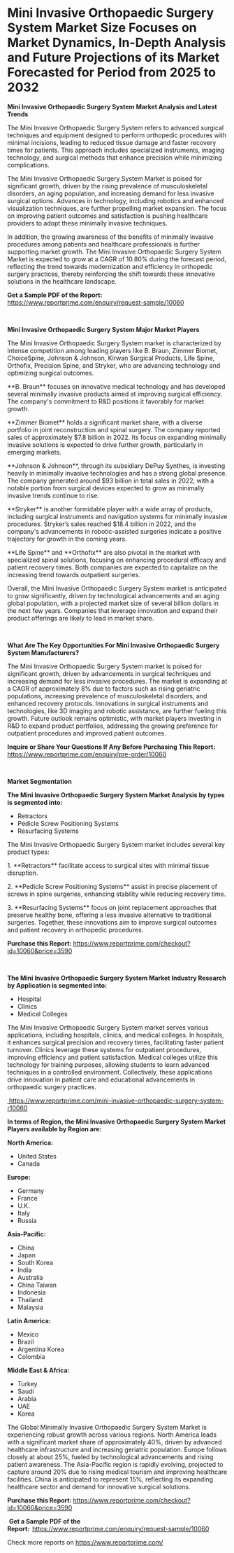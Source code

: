 <p><h1>Mini Invasive Orthopaedic Surgery System Market Size Focuses on Market Dynamics, In-Depth Analysis and Future Projections of its Market Forecasted for Period from 2025 to 2032</h1></p><p><strong>Mini Invasive Orthopaedic Surgery System Market Analysis and Latest Trends</strong></p>
<p><p>The Mini Invasive Orthopaedic Surgery System refers to advanced surgical techniques and equipment designed to perform orthopedic procedures with minimal incisions, leading to reduced tissue damage and faster recovery times for patients. This approach includes specialized instruments, imaging technology, and surgical methods that enhance precision while minimizing complications.</p><p>The Mini Invasive Orthopaedic Surgery System Market is poised for significant growth, driven by the rising prevalence of musculoskeletal disorders, an aging population, and increasing demand for less invasive surgical options. Advances in technology, including robotics and enhanced visualization techniques, are further propelling market expansion. The focus on improving patient outcomes and satisfaction is pushing healthcare providers to adopt these minimally invasive techniques.</p><p>In addition, the growing awareness of the benefits of minimally invasive procedures among patients and healthcare professionals is further supporting market growth. The Mini Invasive Orthopaedic Surgery System Market is expected to grow at a CAGR of 10.80% during the forecast period, reflecting the trend towards modernization and efficiency in orthopedic surgery practices, thereby reinforcing the shift towards these innovative solutions in the healthcare landscape.</p></p>
<p><strong>Get a Sample PDF of the Report:&nbsp;</strong> <a href="https://www.reportprime.com/enquiry/request-sample/10060?utm_campaign=2281&utm_medium=2&utm_source=Github&utm_content=ia&utm_term=20032025&utm_id=mini-invasive-orthopaedic-surgery-system">https://www.reportprime.com/enquiry/request-sample/10060</a></p>
<p>&nbsp;</p>
<p><strong>Mini Invasive Orthopaedic Surgery System Major Market Players</strong></p>
<p><p>The Mini Invasive Orthopaedic Surgery System market is characterized by intense competition among leading players like B. Braun, Zimmer Biomet, ChoiceSpine, Johnson & Johnson, Kirwan Surgical Products, Life Spine, Orthofix, Precision Spine, and Stryker, who are advancing technology and optimizing surgical outcomes.</p><p>**B. Braun** focuses on innovative medical technology and has developed several minimally invasive products aimed at improving surgical efficiency. The company's commitment to R&D positions it favorably for market growth.</p><p>**Zimmer Biomet** holds a significant market share, with a diverse portfolio in joint reconstruction and spinal surgery. The company reported sales of approximately $7.8 billion in 2022. Its focus on expanding minimally invasive solutions is expected to drive further growth, particularly in emerging markets.</p><p>**Johnson & Johnson**, through its subsidiary DePuy Synthes, is investing heavily in minimally invasive technologies and has a strong global presence. The company generated around $93 billion in total sales in 2022, with a notable portion from surgical devices expected to grow as minimally invasive trends continue to rise.</p><p>**Stryker** is another formidable player with a wide array of products, including surgical instruments and navigation systems for minimally invasive procedures. Stryker’s sales reached $18.4 billion in 2022, and the company's advancements in robotic-assisted surgeries indicate a positive trajectory for growth in the coming years.</p><p>**Life Spine** and **Orthofix** are also pivotal in the market with specialized spinal solutions, focusing on enhancing procedural efficacy and patient recovery times. Both companies are expected to capitalize on the increasing trend towards outpatient surgeries.</p><p>Overall, the Mini Invasive Orthopaedic Surgery System market is anticipated to grow significantly, driven by technological advancements and an aging global population, with a projected market size of several billion dollars in the next few years. Companies that leverage innovation and expand their product offerings are likely to lead in market share.</p></p>
<p>&nbsp;</p>
<p><strong>What Are The Key Opportunities For Mini Invasive Orthopaedic Surgery System Manufacturers?</strong></p>
<p><p>The Mini Invasive Orthopaedic Surgery System market is poised for significant growth, driven by advancements in surgical techniques and increasing demand for less invasive procedures. The market is expanding at a CAGR of approximately 8% due to factors such as rising geriatric populations, increasing prevalence of musculoskeletal disorders, and enhanced recovery protocols. Innovations in surgical instruments and technologies, like 3D imaging and robotic assistance, are further fueling this growth. Future outlook remains optimistic, with market players investing in R&D to expand product portfolios, addressing the growing preference for outpatient procedures and improved patient outcomes.</p></p>
<p><strong>Inquire or Share Your Questions If Any Before Purchasing This Report:</strong> <a href="https://www.reportprime.com/enquiry/pre-order/10060?utm_campaign=2281&utm_medium=2&utm_source=Github&utm_content=ia&utm_term=20032025&utm_id=mini-invasive-orthopaedic-surgery-system">https://www.reportprime.com/enquiry/pre-order/10060</a></p>
<p>&nbsp;</p>
<p><strong>Market Segmentation</strong></p>
<p><strong>The Mini Invasive Orthopaedic Surgery System Market Analysis by types is segmented into:</strong></p>
<p><ul><li>Retractors</li><li>Pedicle Screw Positioning Systems</li><li>Resurfacing Systems</li></ul></p>
<p><p>The Mini Invasive Orthopaedic Surgery System market includes several key product types: </p><p>1. **Retractors** facilitate access to surgical sites with minimal tissue disruption. </p><p>2. **Pedicle Screw Positioning Systems** assist in precise placement of screws in spine surgeries, enhancing stability while reducing recovery time. </p><p>3. **Resurfacing Systems** focus on joint replacement approaches that preserve healthy bone, offering a less invasive alternative to traditional surgeries. Together, these innovations aim to improve surgical outcomes and patient recovery in orthopedic procedures.</p></p>
<p><strong>Purchase this Report:&nbsp;</strong><a href="https://www.reportprime.com/checkout?id=10060&price=3590&utm_campaign=2281&utm_medium=2&utm_source=Github&utm_content=ia&utm_term=20032025&utm_id=mini-invasive-orthopaedic-surgery-system">https://www.reportprime.com/checkout?id=10060&price=3590</a></p>
<p>&nbsp;</p>
<p><strong>The Mini Invasive Orthopaedic Surgery System Market Industry Research by Application is segmented into:</strong></p>
<p><ul><li>Hospital</li><li>Clinics</li><li>Medical Colleges</li></ul></p>
<p><p>The Mini Invasive Orthopaedic Surgery System market serves various applications, including hospitals, clinics, and medical colleges. In hospitals, it enhances surgical precision and recovery times, facilitating faster patient turnover. Clinics leverage these systems for outpatient procedures, improving efficiency and patient satisfaction. Medical colleges utilize this technology for training purposes, allowing students to learn advanced techniques in a controlled environment. Collectively, these applications drive innovation in patient care and educational advancements in orthopaedic surgery practices.</p></p>
<p><a href="https://www.reportprime.com/mini-invasive-orthopaedic-surgery-system-r10060?utm_campaign=2281&utm_medium=2&utm_source=Github&utm_content=ia&utm_term=20032025&utm_id=mini-invasive-orthopaedic-surgery-system">&nbsp;https://www.reportprime.com/mini-invasive-orthopaedic-surgery-system-r10060</a></p>
<p><strong>In terms of Region, the Mini Invasive Orthopaedic Surgery System Market Players available by Region are:</strong></p>
<p>
    <p> <strong> North America: </strong>
        <ul>
            <li>United States</li>
            <li>Canada</li>
        </ul>
        </p> 
    <p> <strong> Europe: </strong>
        <ul>
            <li>Germany</li>
            <li>France</li>
            <li>U.K.</li>
            <li>Italy</li>
            <li>Russia</li>
        </ul>
        </p> 
    <p> <strong> Asia-Pacific: </strong>
        <ul>
            <li>China</li>
            <li>Japan</li>
            <li>South Korea</li>
            <li>India</li>
            <li>Australia</li>
            <li>China Taiwan</li>
            <li>Indonesia</li>
            <li>Thailand</li>
            <li>Malaysia</li>
        </ul>
        </p> 
    <p> <strong> Latin America: </strong>
        <ul>
            <li>Mexico</li>
            <li>Brazil</li>
            <li>Argentina Korea</li>
            <li>Colombia</li>
        </ul>
        </p> 
    <p> <strong> Middle East & Africa: </strong>
        <ul>
            <li>Turkey</li>
            <li>Saudi</li>
            <li>Arabia</li>
            <li>UAE</li>
            <li>Korea</li>
        </ul>
    </p>
    </p>
<p><p>The Global Minimally Invasive Orthopaedic Surgery System Market is experiencing robust growth across various regions. North America leads with a significant market share of approximately 40%, driven by advanced healthcare infrastructure and increasing geriatric population. Europe follows closely at about 25%, fueled by technological advancements and rising patient awareness. The Asia-Pacific region is rapidly evolving, projected to capture around 20% due to rising medical tourism and improving healthcare facilities. China is anticipated to represent 15%, reflecting its expanding healthcare sector and demand for innovative surgical solutions.</p></p>
<p><strong>Purchase this Report: </strong><a href="https://www.reportprime.com/checkout?id=10060&price=3590&utm_campaign=2281&utm_medium=2&utm_source=Github&utm_content=ia&utm_term=20032025&utm_id=mini-invasive-orthopaedic-surgery-system">https://www.reportprime.com/checkout?id=10060&price=3590</a></p>
<p>&nbsp;<strong>Get a Sample PDF of the Report:&nbsp;&nbsp;</strong><a href="https://www.reportprime.com/enquiry/request-sample/10060?utm_campaign=2281&utm_medium=2&utm_source=Github&utm_content=ia&utm_term=20032025&utm_id=mini-invasive-orthopaedic-surgery-system">https://www.reportprime.com/enquiry/request-sample/10060</a></p>
<p><strong></strong></p>
<p>Check more reports on <a href="https://www.reportprime.com/?utm_campaign=2281&utm_medium=2&utm_source=Github&utm_content=ia&utm_term=20032025&utm_id=mini-invasive-orthopaedic-surgery-system">https://www.reportprime.com/</a></p>